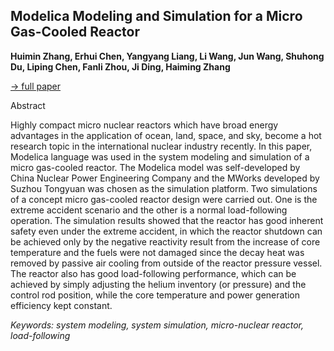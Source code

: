 ## Modelica Modeling and Simulation for a Micro Gas-Cooled Reactor

**Huimin Zhang, Erhui Chen, Yangyang Liang, Li Wang, Jun Wang, Shuhong Du,
Liping Chen, Fanli Zhou, Ji Ding, Haiming Zhang**

[&#8594; full paper](../proceedings/papers/Modelica2021session7B_paper2.pdf)

Abstract

Highly compact micro nuclear reactors which have
broad energy advantages in the application of ocean,
land, space, and sky, become a hot research topic in
the international nuclear industry recently. In this
paper, Modelica language was used in the system
modeling and simulation of a micro gas-cooled
reactor. The Modelica model was self-developed by
China Nuclear Power Engineering Company and the
MWorks developed by Suzhou Tongyuan was
chosen as the simulation platform. Two simulations
of a concept micro gas-cooled reactor design were
carried out. One is the extreme accident scenario and
the other is a normal load-following operation. The
simulation results showed that the reactor has good
inherent safety even under the extreme accident, in
which the reactor shutdown can be achieved only by
the negative reactivity result from the increase of core
temperature and the fuels were not damaged since the
decay heat was removed by passive air cooling from
outside of the reactor pressure vessel. The reactor
also has good load-following performance, which
can be achieved by simply adjusting the helium
inventory (or pressure) and the control rod position,
while the core temperature and power generation
efficiency kept constant.

*Keywords: system modeling, system simulation, micro-nuclear reactor, load-following*
